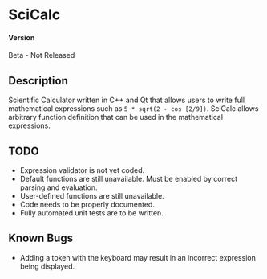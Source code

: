 # SciCalc
#### Version
Beta - Not Released

## Description
Scientific Calculator written in C++ and Qt that allows users to write full mathematical expressions such as `5 * sqrt(2 - cos [2/9])`. SciCalc allows arbitrary function definition that can be used in the mathematical expressions.

## TODO
* Expression validator is not yet coded.
* Default functions are still unavailable. Must be enabled by correct parsing and evaluation.
* User-defined functions are still unavailable.
* Code needs to be properly documented.
* Fully automated unit tests are to be written.

## Known Bugs
* Adding a token with the keyboard may result in an incorrect expression being displayed.

